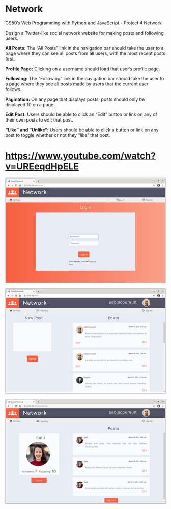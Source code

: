 # Network
CS50’s Web Programming with Python and JavaScript - Project 4 Network

Design a Twitter-like social network website for making posts and following users.

**All Posts:** The “All Posts” link in the navigation bar should take the user to a page where they can see all posts from all users, with the most recent posts first. 

**Profile Page:** Clicking on a username should load that user’s profile page.

**Following:** The “Following” link in the navigation bar should take the user to a page where they see all posts made by users that the current user follows. 

**Pagination:** On any page that displays posts, posts should only be displayed 10 on a page.

**Edit Post:** Users should be able to click an “Edit” button or link on any of their own posts to edit that post. 

**“Like” and “Unlike”:** Users should be able to click a button or link on any post to toggle whether or not they “like” that post. 


# https://www.youtube.com/watch?v=UREeqdHpELE



![alt text](https://github.com/pablocourault/Network/blob/main/network1.png?raw=true)


![alt text](https://github.com/pablocourault/Network/blob/main/network2.png?raw=true)

![alt text](https://github.com/pablocourault/Network/blob/main/network3.png?raw=true)

